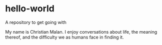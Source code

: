 # hello-world
A repository to get going with 

My name is Christian Malan. I enjoy conversations about life, the meaning thereof, and the difficulty we as humans face in finding it. 
